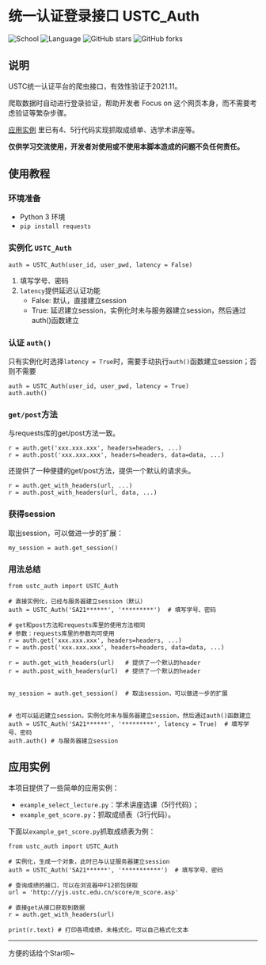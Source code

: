 # 统一认证登录接口 USTC_Auth

![School](https://img.shields.io/badge/School-USTC-green.svg)
![Language](https://img.shields.io/badge/language-Python3-yellow.svg)
![GitHub stars](https://img.shields.io/github/stars/VincentJYZhang/USTC_Auth)
![GitHub forks](https://img.shields.io/github/forks/VincentJYZhang/USTC_Auth)

## 说明

USTC统一认证平台的爬虫接口，有效性验证于2021.11。

爬取数据时自动进行登录验证，帮助开发者 Focus on 这个网页本身，而不需要考虑验证等繁杂步骤。

[应用实例](https://github.com/VincentJYZhang/USTC_Auth#%E5%BA%94%E7%94%A8%E5%AE%9E%E4%BE%8B) 里已有4、5行代码实现抓取成绩单、选学术讲座等。

**仅供学习交流使用，开发者对使用或不使用本脚本造成的问题不负任何责任。**

## 使用教程

### 环境准备

* Python 3 环境
* `pip install requests`


### 实例化 `USTC_Auth`

```
auth = USTC_Auth(user_id, user_pwd, latency = False)
```

1. 填写学号、密码
2. `latency`提供延迟认证功能
    * False: 默认，直接建立session
    * True: 延迟建立session，实例化时未与服务器建立session，然后通过auth()函数建立

### 认证 `auth()`

只有实例化时选择`latency = True`时，需要手动执行`auth()`函数建立session；否则不需要

```
auth = USTC_Auth(user_id, user_pwd, latency = True)
auth.auth()
```

### `get/post`方法

与requests库的get/post方法一致。

```
r = auth.get('xxx.xxx.xxx', headers=headers, ...)
r = auth.post('xxx.xxx.xxx', headers=headers, data=data, ...)
```

还提供了一种便捷的get/post方法，提供一个默认的请求头。

```
r = auth.get_with_headers(url, ...) 
r = auth.post_with_headers(url, data, ...) 
```

### 获得session

取出session，可以做进一步的扩展：
```
my_session = auth.get_session()
```

### 用法总结

```
from ustc_auth import USTC_Auth

# 直接实例化，已经与服务器建立session（默认）
auth = USTC_Auth('SA21******', '*********')  # 填写学号、密码

# get和post方法和requests库里的使用方法相同
# 参数：requests库里的参数均可使用
r = auth.get('xxx.xxx.xxx', headers=headers, ...)
r = auth.post('xxx.xxx.xxx', headers=headers, data=data, ...)

r = auth.get_with_headers(url)   # 提供了一个默认的header
r = auth.post_with_headers(url)  # 提供了一个默认的header


my_session = auth.get_session()  # 取出session，可以做进一步的扩展


# 也可以延迟建立session，实例化时未与服务器建立session，然后通过auth()函数建立
auth = USTC_Auth('SA21******', '*********', latency = True)  # 填写学号、密码
auth.auth() # 与服务器建立session
```

## 应用实例

本项目提供了一些简单的应用实例：
* `example_select_lecture.py`：学术讲座选课（5行代码）；
* `example_get_score.py`：抓取成绩表（3行代码）。

下面以`example_get_score.py`抓取成绩表为例：
```
from ustc_auth import USTC_Auth

# 实例化，生成一个对象，此时已与认证服务器建立session
auth = USTC_Auth('SA21******', '***********')  # 填写学号、密码

# 查询成绩的接口，可以在浏览器中F12抓包获取
url = 'http://yjs.ustc.edu.cn/score/m_score.asp'

# 直接get从接口获取到数据
r = auth.get_with_headers(url)

print(r.text) # 打印各项成绩，未格式化，可以自己格式化文本
```

---

方便的话给个Star呗~
